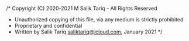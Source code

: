 /* Copyright (C) 2020-2021 M Salik Tariq - All Rights Reserved
 * Unauthorized copying of this file, via any medium is strictly prohibited
 * Proprietary and confidential
 * Written by Salik Tariq <saliktariq@icloud.com>, January 2021
 */
